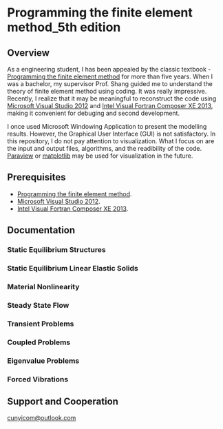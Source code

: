 # Programming the finite element method_5th edition  
## Overview  
As a engineering student, I has been appealed by the classic textbook - [Programming the finite element method](https://www.amazon.com/Programming-Finite-Element-Method-Smith/dp/1119973341) for more than five years. When I was a bachelor, my supervisor Prof. Shang guided me to understand the theory of finite element method using coding. It was really impressive. Recently, I realize that it may be meaningful to reconstruct the code using [Microsoft Visual Studio 2012](https://visualstudio.microsoft.com/zh-hans/vs/older-downloads/?rr=https%3A%2F%2Fwww.google.com%2F) and [Intel Visual Fortran Composer XE 2013](https://software.intel.com/en-us/forums/intel-software-development-products-download-registration-licensing), making it convenient for debuging and second development.  

I once used Microsoft Windowing Application to present the modelling results. However, the Graphical User Interface (GUI) is not satisfactory. In this repository, I do not pay attention to visualization. What I focus on are the input and output files,  algorithms, and the readibility of the code. [Paraview](https://www.paraview.org/) or [matplotlib](https://matplotlib.org/) may be used for visualization in the future.  

## Prerequisites  
* [Programming the finite element method](https://www.amazon.com/Programming-Finite-Element-Method-Smith/dp/1119973341).
* [Microsoft Visual Studio 2012](https://visualstudio.microsoft.com/zh-hans/vs/older-downloads/?rr=https%3A%2F%2Fwww.google.com%2F).
* [Intel Visual Fortran Composer XE 2013](https://software.intel.com/en-us/forums/intel-software-development-products-download-registration-licensing).

## Documentation  
### Static Equilibrium Structures  
### Static Equilibrium Linear Elastic Solids  
### Material Nonlinearity  
### Steady State Flow  
### Transient Problems  
### Coupled Problems  
### Eigenvalue Problems  
### Forced Vibrations  

## Support and Cooperation 
cunyicom@outlook.com